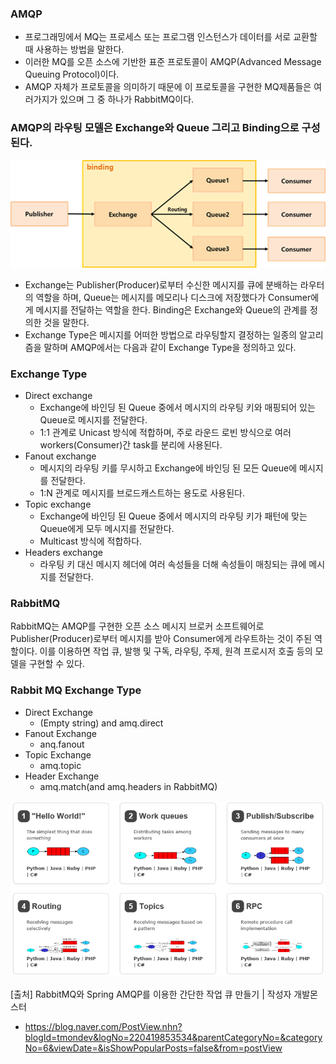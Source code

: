 ### AMQP

- 프로그래밍에서 MQ는 프로세스 또는 프로그램 인스턴스가 데이터를 서로 교환할 때 사용하는 방법을 말한다. 
- 이러한 MQ를 오픈 소스에 기반한 표준 프로토콜이 AMQP(Advanced Message Queuing Protocol)이다. 
- AMQP 자체가 프로토콜을 의미하기 때문에 이 프로토콜을 구현한 MQ제품들은 여러가지가 있으며 그 중 하나가 RabbitMQ이다.

### AMQP의 라우팅 모델은 Exchange와 Queue 그리고 Binding으로 구성된다. 
   <img src="/rabbitmq/rabbitmq-binding-img.png" />

- Exchange는 Publisher(Producer)로부터 수신한 메시지를 큐에 분배하는 라우터의 역할을 하며, Queue는 메시지를 메모리나 디스크에 저장했다가 Consumer에게 메시지를 전달하는 역할을 한다. Binding은 Exchange와 Queue의 관계를 정의한 것을 말한다.
- Exchange Type은 메시지를 어떠한 방법으로 라우팅할지 결정하는 일종의 알고리즘을 말하며 AMQP에서는 다음과 같이 Exchange Type을 정의하고 있다.

### Exchange Type
- Direct exchange
	- Exchange에 바인딩 된 Queue 중에서 메시지의 라우팅 키와 매핑되어 있는 Queue로 메시지를 전달한다. 
	- 1:1 관계로 Unicast 방식에 적합하며, 주로 라운드 로빈 방식으로 여러 workers(Consumer)간 task를 분리에 사용된다.
- Fanout exchange
	- 메시지의 라우팅 키를 무시하고 Exchange에 바인딩 된 모든 Queue에 메시지를 전달한다. 
	- 1:N 관계로 메시지를 브로드캐스트하는 용도로 사용된다.
- Topic exchange
	- Exchange에 바인딩 된 Queue 중에서 메시지의 라우팅 키가 패턴에 맞는 Queue에게 모두 메시지를 전달한다.
	- Multicast 방식에 적합하다.
- Headers exchange
	- 라우팅 키 대신 메시지 헤더에 여러 속성들을 더해 속성들이 매칭되는 큐에 메시지를 전달한다.

### RabbitMQ
RabbitMQ는 AMQP를 구현한 오픈 소스 메시지 브로커 소프트웨어로 Publisher(Producer)로부터 메시지를 받아 Consumer에게 라우트하는 것이 주된 역할이다. 이를 이용하면 작업 큐, 발행 및 구독, 라우팅, 주제, 원격 프로시저 호출 등의 모델을 구현할 수 있다.

### Rabbit MQ Exchange Type

- Direct Exchange	
    - (Empty string) and amq.direct
- Fanout Exchange	
    - anq.fanout
- Topic Exchange	
    - amq.topic
- Header Exchange	
    - amq.match(and amq.headers in RabbitMQ)

<img src="/rabbitmq/rabbitmq-tutorial-img.png" />

[출처] RabbitMQ와 Spring AMQP를 이용한 간단한 작업 큐 만들기 | 작성자 개발몬스터
- https://blog.naver.com/PostView.nhn?blogId=tmondev&logNo=220419853534&parentCategoryNo=&categoryNo=6&viewDate=&isShowPopularPosts=false&from=postView